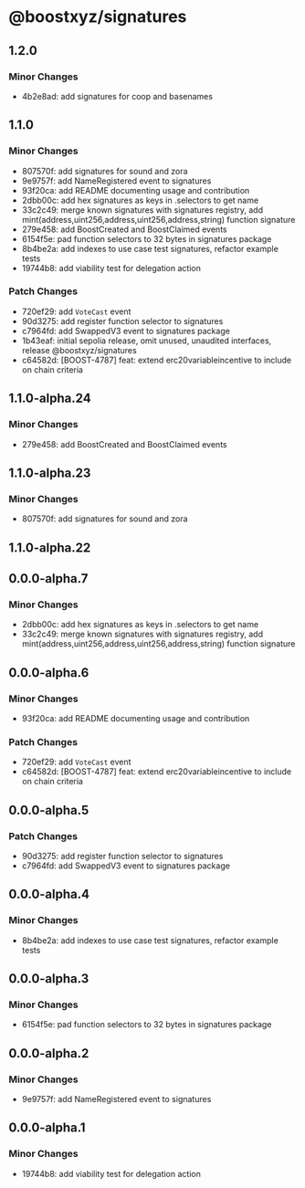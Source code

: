 # @boostxyz/signatures

## 1.2.0

### Minor Changes

- 4b2e8ad: add signatures for coop and basenames

## 1.1.0

### Minor Changes

- 807570f: add signatures for sound and zora
- 9e9757f: add NameRegistered event to signatures
- 93f20ca: add README documenting usage and contribution
- 2dbb00c: add hex signatures as keys in .selectors to get name
- 33c2c49: merge known signatures with signatures registry, add mint(address,uint256,address,uint256,address,string) function signature
- 279e458: add BoostCreated and BoostClaimed events
- 6154f5e: pad function selectors to 32 bytes in signatures package
- 8b4be2a: add indexes to use case test signatures, refactor example tests
- 19744b8: add viability test for delegation action

### Patch Changes

- 720ef29: add `VoteCast` event
- 90d3275: add register function selector to signatures
- c7964fd: add SwappedV3 event to signatures package
- 1b43eaf: initial sepolia release, omit unused, unaudited interfaces, release @boostxyz/signatures
- c64582d: [BOOST-4787] feat: extend erc20variableincentive to include on chain criteria

## 1.1.0-alpha.24

### Minor Changes

- 279e458: add BoostCreated and BoostClaimed events

## 1.1.0-alpha.23

### Minor Changes

- 807570f: add signatures for sound and zora

## 1.1.0-alpha.22

## 0.0.0-alpha.7

### Minor Changes

- 2dbb00c: add hex signatures as keys in .selectors to get name
- 33c2c49: merge known signatures with signatures registry, add mint(address,uint256,address,uint256,address,string) function signature

## 0.0.0-alpha.6

### Minor Changes

- 93f20ca: add README documenting usage and contribution

### Patch Changes

- 720ef29: add `VoteCast` event
- c64582d: [BOOST-4787] feat: extend erc20variableincentive to include on chain criteria

## 0.0.0-alpha.5

### Patch Changes

- 90d3275: add register function selector to signatures
- c7964fd: add SwappedV3 event to signatures package

## 0.0.0-alpha.4

### Minor Changes

- 8b4be2a: add indexes to use case test signatures, refactor example tests

## 0.0.0-alpha.3

### Minor Changes

- 6154f5e: pad function selectors to 32 bytes in signatures package

## 0.0.0-alpha.2

### Minor Changes

- 9e9757f: add NameRegistered event to signatures

## 0.0.0-alpha.1

### Minor Changes

- 19744b8: add viability test for delegation action
